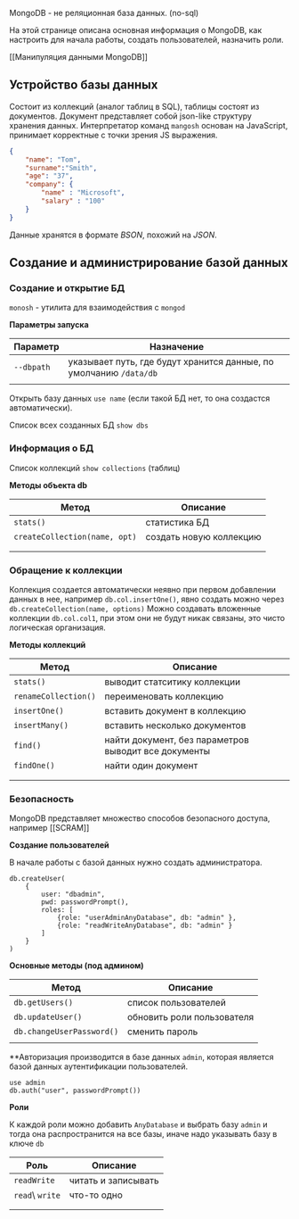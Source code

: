 MongoDB - не реляционная база данных. (no-sql)

На этой странице описана основная информация о MongoDB, как настроить для начала работы, создать пользователей, назначить роли.

[[Манипуляция данными MongoDB]]
## Устройство базы данных

Состоит из коллекций (аналог таблиц в SQL), таблицы состоят из документов. 
Документ представляет собой json-like структуру хранения данных.
Интерпретатор команд `mangosh` основан на JavaScript, принимает корректные с точки зрения JS выражения.

```json
{
    "name": "Tom",
    "surname":"Smith",
    "age": "37",
    "company": {
        "name" : "Microsoft",
        "salary" : "100"
    }
}
```

Данные хранятся в формате *BSON*, похожий на *JSON*. 

## Создание и администрирование базой данных

### Создание и открытие БД

`monosh` - утилита для взаимодействия с `mongod` 

**Параметры запуска**

| Параметр   | Назначение                                                         |
| ---------- | ------------------------------------------------------------------ |
| `--dbpath` | указывает путь, где будут хранится данные, по умолчанию `/data/db` |
|            |                                                                    |


Открыть базу данных `use name` (если такой БД нет, то она создастся автоматически). 

Список всех созданных БД `show dbs`

### Информация о БД
Список коллекций `show collections` (таблиц)

**Методы объекта db**

| Метод                         | Описание                |
| ----------------------------- | ----------------------- |
| `stats()`                     | статистика БД           |
| `createCollection(name, opt)` | создать новую коллекцию |
|                               |                         |
|                               |                         |


### Обращение к коллекции

Коллекция создается автоматически неявно при первом добавлении данных в нее, например `db.col.insertOne()`, явно создать можно через `db.createCollection(name, options)`
Можно создавать вложенные коллекции `db.col.col1`, при этом они не будут никак связаны, это чисто логическая организация.

**Методы коллекций**

| Метод                | Описание                                             |
| -------------------- | ---------------------------------------------------- |
| `stats()`            | выводит статситику коллекции                         |
| `renameCollection()` | переименовать коллекцию                              |
| `insertOne()`        | вставить документ в коллекцию                        |
| `insertMany()`       | вставить несколько документов                        |
| `find()`             | найти документ, без параметров выводит все документы |
| `findOne()`          | найти один документ                                  |
|                      |                                                      |
|                      |                                                      |

### Безопасность 

MongoDB представляет множество способов безопасного доступа, например [[SCRAM]]

**Создание пользователей**

В начале работы с базой данных нужно создать администратора.
```shell
db.createUser(
	{
		user: "dbadmin",
		pwd: passwordPrompt(),
		roles: [
			{role: "userAdminAnyDatabase", db: "admin" },
			{role: "readWriteAnyDatabase", db: "admin" }
		]
	}
)
```

**Основные методы (под админом)**

| Метод                     | Описание                   |
| ------------------------- | -------------------------- |
| `db.getUsers()`           | список пользователей       |
| `db.updateUser()`         | обновить роли пользователя |
| `db.changeUserPassword()` | сменить пароль             |
|                           |                            |

**Авторизация 
производится в базе данных `admin`, которая является базой данных аутентификации пользователей. 
 
```shell
use admin
db.auth("user", passwordPrompt())
```

**Роли**

К каждой роли можно добавить `AnyDatabase` и выбрать базу `admin` и тогда она распространится на все базы, иначе надо указывать базу в ключе `db`

| Роль            | Описание            |
| --------------- | ------------------- |
| `readWrite`     | читать и записывать |
| `read`\ `write` | что-то одно         |
|                 |                     |
|                 |                     |

